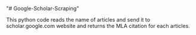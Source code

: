"# Google-Scholar-Scraping" 

This python code reads the name of articles and send it to scholar.google.com website and returns the MLA citation for each articles.
